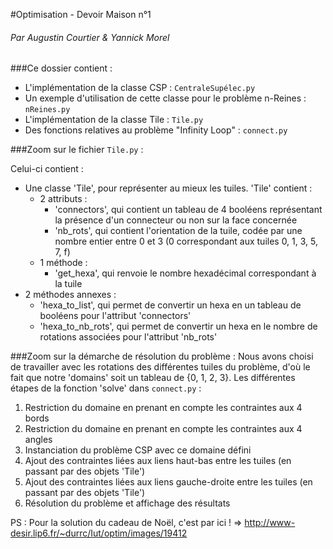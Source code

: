 #Optimisation - Devoir Maison n°1
###### Par Augustin Courtier & Yannick Morel

###Ce dossier contient :

+ L'implémentation de la classe CSP : `CentraleSupélec.py`
+ Un exemple d'utilisation de cette classe pour le problème n-Reines : `nReines.py`
+ L'implémentation de la classe Tile : `Tile.py`
+ Des fonctions relatives au problème "Infinity Loop" : `connect.py`

###Zoom sur le fichier `Tile.py` :

Celui-ci contient :

+ Une classe 'Tile', pour représenter au mieux les tuiles. 'Tile' contient :
    + 2 attributs :
        + 'connectors', qui contient un tableau de 4 booléens représentant la présence d'un connecteur ou non sur la face concernée
        + 'nb_rots', qui contient l'orientation de la tuile, codée par une nombre entier entre 0 et 3 (0 correspondant aux tuiles 0, 1, 3, 5, 7, f)
    + 1 méthode :
        + 'get_hexa', qui renvoie le nombre hexadécimal correspondant à la tuile
+ 2 méthodes annexes :
    + 'hexa_to_list', qui permet de convertir un hexa en un tableau de booléens pour l'attribut 'connectors'
    + 'hexa_to_nb_rots', qui permet de convertir un hexa en le nombre de rotations associées pour l'attribut 'nb_rots'

###Zoom sur la démarche de résolution du problème :
Nous avons choisi de travailler avec les rotations des différentes tuiles du problème, d'où le fait que notre 'domains' soit un tableau de {0, 1, 2, 3}. Les différentes étapes de la fonction 'solve' dans `connect.py` :

1) Restriction du domaine en prenant en compte les contraintes aux 4 bords
2) Restriction du domaine en prenant en compte les contraintes aux 4 angles
3) Instanciation du problème CSP avec ce domaine défini
4) Ajout des contraintes liées aux liens haut-bas entre les tuiles (en passant par des objets 'Tile')
5) Ajout des contraintes liées aux liens gauche-droite entre les tuiles (en passant par des objets 'Tile')
6) Résolution du problème et affichage des résultats

PS : Pour la solution du cadeau de Noël, c'est par ici !
=> http://www-desir.lip6.fr/~durrc/Iut/optim/images/19412